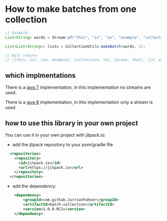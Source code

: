 # How to make batches from one collection

```java
// Example:
List<String> words = Stream.of("this", "is", "an", "example", "collection", "to", "prove", "that", "it", "will", "work").collect(toList());

List<List<String>> lists = CollectionUtils.makeBatch(words, 2);

// Will return:
// [[this, is], [an, example], [collection, to], [prove, that], [it, will], [work]]
```

## which implmentations

There is a [java 7](https://github.com/JurrianFahner/batch-collection/tree/java7) implementation, in this implementation no streams are used.

There is a [java 8](https://github.com/JurrianFahner/batch-collection/tree/java8) implementation, in this implementation only a stream is used.

## how to use this library in your own project

You can use it in your own project with jitpack.io:

- add the jitpack repository to your pom/gradle file

```xml
  <repositories>
    <repository>
      <id>jitpack.io</id>
      <url>https://jitpack.io</url>
    </repository>
  </repositories>
```

- add the dependency:

```xml
	<dependency>
	    <groupId>com.github.JurrianFahner</groupId>
	    <artifactId>batch-collection</artifactId>
	    <version>1.0.0-RC1</version>
	</dependency>
```
